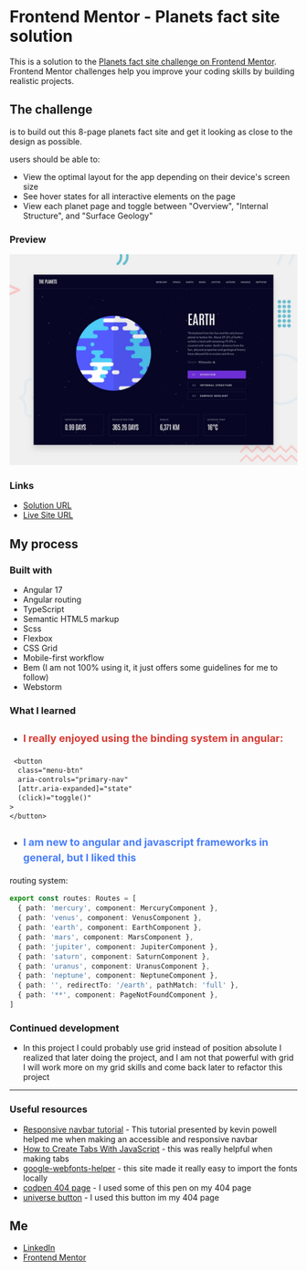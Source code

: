 # Frontend Mentor - Planets fact site solution

This is a solution to the [Planets fact site challenge on Frontend Mentor](https://www.frontendmentor.io/challenges/planets-fact-site-gazqN8w_f). Frontend Mentor challenges help you improve your coding skills by building realistic projects.

## The challenge

is to build out this 8-page planets fact site and get it looking as close to the design as possible.

users should be able to:

- View the optimal layout for the app depending on their device's screen size
- See hover states for all interactive elements on the page
- View each planet page and toggle between "Overview", "Internal Structure", and "Surface Geology"

### Preview

![Design preview for the Planets fact site coding challenge](src/assets/images/preview.jpg)

### Links

-  [Solution URL](https://www.frontendmentor.io/solutions/planetsfactsite-using-angular-17-gOP497seth)
-  [Live Site URL](https://planets-jet.vercel.app/earth)

## My process

### Built with

- Angular 17 
- Angular routing
- TypeScript
- Semantic HTML5 markup
- Scss
- Flexbox
- CSS Grid
- Mobile-first workflow
- Bem (I am not 100% using it, it just offers some guidelines for me to follow)
- Webstorm


### What I learned
- <h3 style="color: #d83a34; font-size: 18px; line-height: 1.5;">I really enjoyed using the binding system in angular:</h3>
```angular2html
 <button
  class="menu-btn"
  aria-controls="primary-nav"
  [attr.aria-expanded]="state"
  (click)="toggle()"
>
</button>
```

- <h3 style="color: #497EFA; font-size: 18px; line-height: 1.5;">I am new to angular and javascript frameworks in general, but I liked this 
routing system:</h3>
```typescript
export const routes: Routes = [
  { path: 'mercury', component: MercuryComponent },
  { path: 'venus', component: VenusComponent },
  { path: 'earth', component: EarthComponent },
  { path: 'mars', component: MarsComponent },
  { path: 'jupiter', component: JupiterComponent },
  { path: 'saturn', component: SaturnComponent },
  { path: 'uranus', component: UranusComponent },
  { path: 'neptune', component: NeptuneComponent },
  { path: '', redirectTo: '/earth', pathMatch: 'full' },
  { path: '**', component: PageNotFoundComponent },
]
```

### Continued development

- In this project I could probably use grid instead of position absolute I realized that later doing the project, and 
I am not that powerful with grid  I will work more on my grid skills and come back later to refactor this project
---
### Useful resources

- [Responsive navbar tutorial](https://www.youtube.com/watch?v=HbBMp6yUXO0&t=22s) - This tutorial presented by kevin powell helped me when making an accessible and responsive navbar
- [How to Create Tabs With JavaScript](https://www.codeconcisely.com/posts/javascript-tabs/) - this was really helpful when making tabs
- [google-webfonts-helper](https://gwfh.mranftl.com/fonts) - this site made it really easy to import the fonts locally 
- [codpen 404 page](https://codepen.io/salehriaz/pen/erJrZM) - I used some of this pen on my 404 page
- [universe button](https://uiverse.io/shah1345/spicy-liger-32) - I used this button im my 404 page

## Me

- [LinkedIn](https://www.linkedin.com/in/amr-mohamed-7534a623b/)
- [Frontend Mentor](https://www.frontendmentor.io/profile/AmrAbdelgwaad)
